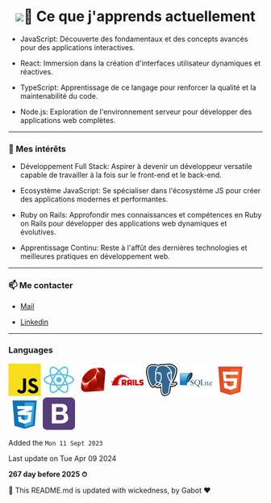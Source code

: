 

<h1 align="center">
    <img src="https://readme-typing-svg.herokuapp.com/?font=Righteous&size=35&center=true&vCenter=true&width=500&height=70&duration=4000&lines=Salut+!+👋;+Je+suis+Nour-eddine+Benkerroum!; » />
</h1>


🚀 Passionné par le développement web, Je poursuis ma passion pour le développement web après avoir complété ma formation chez Le Wagon, me préparant à embrasser pleinement la carrière de développeur full stack. Fort d'une expérience antérieure en tant que chef de projet IT, j'ai décidé de changer de cap pour embrasser pleinement le monde du développement. Mon objectif est d'acquérir une expertise solide dans l'écosystème JavaScript, en me concentrant sur React, TypeScript, Node.js, et plus encore.

---

### 🌱 Ce que j'apprends actuellement

* JavaScript: Découverte des fondamentaux et des concepts avancés pour des applications interactives.

* React: Immersion dans la création d'interfaces utilisateur dynamiques et réactives.

* TypeScript: Apprentissage de ce langage pour renforcer la qualité et la maintenabilité du code.

* Node.js: Exploration de l'environnement serveur pour développer des applications web complètes.

---

### 🎯 Mes intérêts

* Développement Full Stack: Aspirer à devenir un développeur versatile capable de travailler à la fois sur le front-end et le back-end.

* Ecosystème JavaScript: Se spécialiser dans l'écosystème JS pour créer des applications modernes et performantes.

* Ruby on Rails: Approfondir mes connaissances et compétences en Ruby on Rails pour développer des applications web dynamiques et évolutives.

* Apprentissage Continu: Reste à l'affût des dernières technologies et meilleures pratiques en développement web.

---

### 📫 Me contacter

*  [Mail](noureddine.benkerroum@gmail.com)

*  [Linkedin](https://www.linkedin.com/in/nbenkerroum/)

---

### Languages


<img src="images/Javascript.svg" width="64" height="64"/> <img src="images/React.svg" width="64" height="64" /> <img src="images/Ruby.svg" width="64" height="64" /> <img src="images/Rails.svg" width="64" height="64"/> <img src="images/Postgresql.svg" width="64" height="64" /> <img src="images/Sqlite.svg" width="64" height="64"/> <img src="images/Html.svg" width="64" height="64"/> <img src="images/Css3.svg" width="64" height="64" /> <img src="images/Bootstrap.svg" width="64" height="64"/>

Added the `Mon 11 Sept 2023`


Last update on Tue Apr 09 2024

**267 day before 2025 ⏱**

🤖 This README.md is updated with wickedness, by Gabot ❤️

